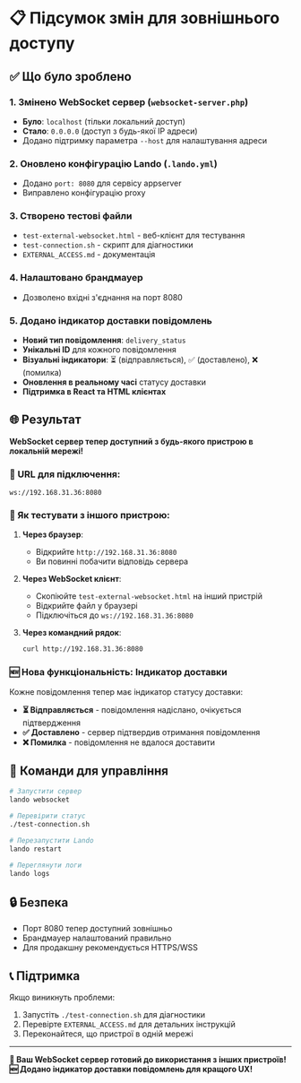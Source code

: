 # 📋 Підсумок змін для зовнішнього доступу

## ✅ Що було зроблено

### 1. Змінено WebSocket сервер (`websocket-server.php`)
- **Було**: `localhost` (тільки локальний доступ)
- **Стало**: `0.0.0.0` (доступ з будь-якої IP адреси)
- Додано підтримку параметра `--host` для налаштування адреси

### 2. Оновлено конфігурацію Lando (`.lando.yml`)
- Додано `port: 8080` для сервісу appserver
- Виправлено конфігурацію proxy

### 3. Створено тестові файли
- `test-external-websocket.html` - веб-клієнт для тестування
- `test-connection.sh` - скрипт для діагностики
- `EXTERNAL_ACCESS.md` - документація

### 4. Налаштовано брандмауер
- Дозволено вхідні з'єднання на порт 8080

### 5. Додано індикатор доставки повідомлень
- **Новий тип повідомлення**: `delivery_status`
- **Унікальні ID** для кожного повідомлення
- **Візуальні індикатори**: ⏳ (відправляється), ✅ (доставлено), ❌ (помилка)
- **Оновлення в реальному часі** статусу доставки
- **Підтримка в React та HTML клієнтах**

## 🌐 Результат

**WebSocket сервер тепер доступний з будь-якого пристрою в локальній мережі!**

### 📡 URL для підключення:
```
ws://192.168.31.36:8080
```

### 📱 Як тестувати з іншого пристрою:

1. **Через браузер**:
   - Відкрийте `http://192.168.31.36:8080`
   - Ви повинні побачити відповідь сервера

2. **Через WebSocket клієнт**:
   - Скопіюйте `test-external-websocket.html` на інший пристрій
   - Відкрийте файл у браузері
   - Підключіться до `ws://192.168.31.36:8080`

3. **Через командний рядок**:
   ```bash
   curl http://192.168.31.36:8080
   ```

### 🆕 Нова функціональність: Індикатор доставки

Кожне повідомлення тепер має індикатор статусу доставки:
- **⏳ Відправляється** - повідомлення надіслано, очікується підтвердження
- **✅ Доставлено** - сервер підтвердив отримання повідомлення  
- **❌ Помилка** - повідомлення не вдалося доставити

## 🔧 Команди для управління

```bash
# Запустити сервер
lando websocket

# Перевірити статус
./test-connection.sh

# Перезапустити Lando
lando restart

# Переглянути логи
lando logs
```

## 🔒 Безпека

- Порт 8080 тепер доступний зовнішньо
- Брандмауер налаштований правильно
- Для продакшну рекомендується HTTPS/WSS

## 📞 Підтримка

Якщо виникнуть проблеми:
1. Запустіть `./test-connection.sh` для діагностики
2. Перевірте `EXTERNAL_ACCESS.md` для детальних інструкцій
3. Переконайтеся, що пристрої в одній мережі

---

**🎉 Ваш WebSocket сервер готовий до використання з інших пристроїв!**
**🆕 Додано індикатор доставки повідомлень для кращого UX!** 